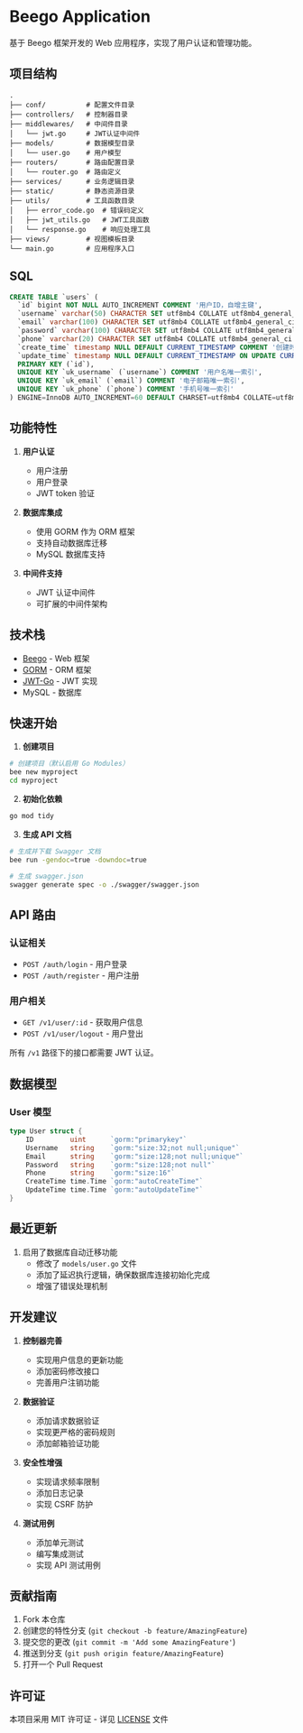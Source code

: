 # Beego Application

基于 Beego 框架开发的 Web 应用程序，实现了用户认证和管理功能。

## 项目结构

```
.
├── conf/          # 配置文件目录
├── controllers/   # 控制器目录
├── middlewares/   # 中间件目录
│   └── jwt.go     # JWT认证中间件
├── models/        # 数据模型目录
│   └── user.go    # 用户模型
├── routers/       # 路由配置目录
│   └── router.go  # 路由定义
├── services/      # 业务逻辑目录
├── static/        # 静态资源目录
├── utils/         # 工具函数目录
│   ├── error_code.go  # 错误码定义
│   ├── jwt_utils.go   # JWT工具函数
│   └── response.go    # 响应处理工具
├── views/         # 视图模板目录
└── main.go        # 应用程序入口
```

## SQL

```sql
CREATE TABLE `users` (
  `id` bigint NOT NULL AUTO_INCREMENT COMMENT '用户ID，自增主键',
  `username` varchar(50) CHARACTER SET utf8mb4 COLLATE utf8mb4_general_ci DEFAULT NULL COMMENT '用户名，允许为空',
  `email` varchar(100) CHARACTER SET utf8mb4 COLLATE utf8mb4_general_ci DEFAULT NULL COMMENT '电子邮箱，允许为空',
  `password` varchar(100) CHARACTER SET utf8mb4 COLLATE utf8mb4_general_ci DEFAULT NULL COMMENT '加密后的密码，允许为空',
  `phone` varchar(20) CHARACTER SET utf8mb4 COLLATE utf8mb4_general_ci DEFAULT NULL COMMENT '手机号码，允许为空',
  `create_time` timestamp NULL DEFAULT CURRENT_TIMESTAMP COMMENT '创建时间',
  `update_time` timestamp NULL DEFAULT CURRENT_TIMESTAMP ON UPDATE CURRENT_TIMESTAMP COMMENT '更新时间',
  PRIMARY KEY (`id`),
  UNIQUE KEY `uk_username` (`username`) COMMENT '用户名唯一索引',
  UNIQUE KEY `uk_email` (`email`) COMMENT '电子邮箱唯一索引',
  UNIQUE KEY `uk_phone` (`phone`) COMMENT '手机号唯一索引'
) ENGINE=InnoDB AUTO_INCREMENT=60 DEFAULT CHARSET=utf8mb4 COLLATE=utf8mb4_general_ci COMMENT='用户表，存储用户基本信息';
```

## 功能特性

1. **用户认证**
    - 用户注册
    - 用户登录
    - JWT token 验证

2. **数据库集成**
    - 使用 GORM 作为 ORM 框架
    - 支持自动数据库迁移
    - MySQL 数据库支持

3. **中间件支持**
    - JWT 认证中间件
    - 可扩展的中间件架构

## 技术栈

- [Beego](https://github.com/beego/beego) - Web 框架
- [GORM](https://gorm.io/) - ORM 框架
- [JWT-Go](https://github.com/golang-jwt/jwt) - JWT 实现
- MySQL - 数据库

## 快速开始

1. **创建项目**
```bash
# 创建项目（默认启用 Go Modules）
bee new myproject
cd myproject
```

2. **初始化依赖**
```bash
go mod tidy
```

3. **生成 API 文档**
```bash
# 生成并下载 Swagger 文档
bee run -gendoc=true -downdoc=true

# 生成 swagger.json
swagger generate spec -o ./swagger/swagger.json
```

## API 路由

### 认证相关
- `POST /auth/login` - 用户登录
- `POST /auth/register` - 用户注册

### 用户相关
- `GET /v1/user/:id` - 获取用户信息
- `POST /v1/user/logout` - 用户登出

所有 `/v1` 路径下的接口都需要 JWT 认证。

## 数据模型

### User 模型
```go
type User struct {
    ID         uint      `gorm:"primarykey"`
    Username   string    `gorm:"size:32;not null;unique"`
    Email      string    `gorm:"size:128;not null;unique"`
    Password   string    `gorm:"size:128;not null"`
    Phone      string    `gorm:"size:16"`
    CreateTime time.Time `gorm:"autoCreateTime"`
    UpdateTime time.Time `gorm:"autoUpdateTime"`
}
```

## 最近更新

1. 启用了数据库自动迁移功能
    - 修改了 `models/user.go` 文件
    - 添加了延迟执行逻辑，确保数据库连接初始化完成
    - 增强了错误处理机制

## 开发建议

1. **控制器完善**
    - 实现用户信息的更新功能
    - 添加密码修改接口
    - 完善用户注销功能

2. **数据验证**
    - 添加请求数据验证
    - 实现更严格的密码规则
    - 添加邮箱验证功能

3. **安全性增强**
    - 实现请求频率限制
    - 添加日志记录
    - 实现 CSRF 防护

4. **测试用例**
    - 添加单元测试
    - 编写集成测试
    - 实现 API 测试用例

## 贡献指南

1. Fork 本仓库
2. 创建您的特性分支 (`git checkout -b feature/AmazingFeature`)
3. 提交您的更改 (`git commit -m 'Add some AmazingFeature'`)
4. 推送到分支 (`git push origin feature/AmazingFeature`)
5. 打开一个 Pull Request

## 许可证

本项目采用 MIT 许可证 - 详见 [LICENSE](LICENSE) 文件
